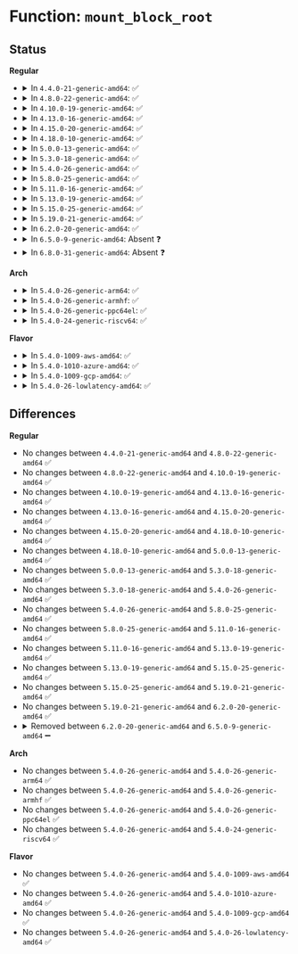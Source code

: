 # Function: <code>mount_block_root</code>

## Status
<b>Regular</b>
<ul>
<li>
<details>
<summary>In <code>4.4.0-21-generic-amd64</code>: ✅</summary>

```c
void mount_block_root(char * name, int flags)
```

```json
{
  "name": "mount_block_root",
  "collision_type": "Unique Global",
  "inline_type": "No",
  "funcs": [
    {
      "addr": 18446744071594943349,
      "name": "mount_block_root",
      "external": true,
      "loc": "init/do_mounts.c:381",
      "file": "init/do_mounts.c",
      "inline": "seen, unknown",
      "caller_inline": [],
      "caller_func": [
        "init/do_mounts.c:mount_root",
        "init/do_mounts.c:prepare_namespace",
        "init/do_mounts_initrd.c:initrd_load"
      ]
    }
  ],
  "symbols": [
    {
      "addr": 18446744071594943349,
      "name": "mount_block_root",
      "section": ".init.text",
      "bind": "STB_GLOBAL",
      "size": 660
    }
  ]
}
```
</details>
</li>
<li>
<details>
<summary>In <code>4.8.0-22-generic-amd64</code>: ✅</summary>

```c
void mount_block_root(char * name, int flags)
```

```json
{
  "name": "mount_block_root",
  "collision_type": "Unique Global",
  "inline_type": "No",
  "funcs": [
    {
      "addr": 18446744071595107104,
      "name": "mount_block_root",
      "external": true,
      "loc": "init/do_mounts.c:381",
      "file": "init/do_mounts.c",
      "inline": "seen, unknown",
      "caller_inline": [],
      "caller_func": [
        "init/do_mounts.c:prepare_namespace",
        "init/do_mounts.c:mount_root",
        "init/do_mounts_initrd.c:initrd_load"
      ]
    }
  ],
  "symbols": [
    {
      "addr": 18446744071595107104,
      "name": "mount_block_root",
      "section": ".init.text",
      "bind": "STB_GLOBAL",
      "size": 703
    }
  ]
}
```
</details>
</li>
<li>
<details>
<summary>In <code>4.10.0-19-generic-amd64</code>: ✅</summary>

```c
void mount_block_root(char * name, int flags)
```

```json
{
  "name": "mount_block_root",
  "collision_type": "Unique Global",
  "inline_type": "No",
  "funcs": [
    {
      "addr": 18446744071595353025,
      "name": "mount_block_root",
      "external": true,
      "loc": "init/do_mounts.c:381",
      "file": "init/do_mounts.c",
      "inline": "seen, unknown",
      "caller_inline": [],
      "caller_func": [
        "init/do_mounts.c:prepare_namespace",
        "init/do_mounts.c:mount_root"
      ]
    }
  ],
  "symbols": [
    {
      "addr": 18446744071595353025,
      "name": "mount_block_root",
      "section": ".init.text",
      "bind": "STB_GLOBAL",
      "size": 700
    }
  ]
}
```
</details>
</li>
<li>
<details>
<summary>In <code>4.13.0-16-generic-amd64</code>: ✅</summary>

```c
void mount_block_root(char * name, int flags)
```

```json
{
  "name": "mount_block_root",
  "collision_type": "Unique Global",
  "inline_type": "No",
  "funcs": [
    {
      "addr": 18446744071596270842,
      "name": "mount_block_root",
      "external": true,
      "loc": "init/do_mounts.c:381",
      "file": "init/do_mounts.c",
      "inline": "seen, unknown",
      "caller_inline": [],
      "caller_func": [
        "init/do_mounts.c:prepare_namespace",
        "init/do_mounts.c:mount_root"
      ]
    }
  ],
  "symbols": [
    {
      "addr": 18446744071596270842,
      "name": "mount_block_root",
      "section": ".init.text",
      "bind": "STB_GLOBAL",
      "size": 683
    }
  ]
}
```
</details>
</li>
<li>
<details>
<summary>In <code>4.15.0-20-generic-amd64</code>: ✅</summary>

```c
void mount_block_root(char * name, int flags)
```

```json
{
  "name": "mount_block_root",
  "collision_type": "Unique Global",
  "inline_type": "No",
  "funcs": [
    {
      "addr": 18446744071602586824,
      "name": "mount_block_root",
      "external": true,
      "loc": "init/do_mounts.c:381",
      "file": "init/do_mounts.c",
      "inline": "seen, unknown",
      "caller_inline": [],
      "caller_func": [
        "init/do_mounts.c:prepare_namespace",
        "init/do_mounts.c:mount_root"
      ]
    }
  ],
  "symbols": [
    {
      "addr": 18446744071602586824,
      "name": "mount_block_root",
      "section": ".init.text",
      "bind": "STB_GLOBAL",
      "size": 730
    }
  ]
}
```
</details>
</li>
<li>
<details>
<summary>In <code>4.18.0-10-generic-amd64</code>: ✅</summary>

```c
void mount_block_root(char * name, int flags)
```

```json
{
  "name": "mount_block_root",
  "collision_type": "Unique Global",
  "inline_type": "No",
  "funcs": [
    {
      "addr": 18446744071602755028,
      "name": "mount_block_root",
      "external": true,
      "loc": "init/do_mounts.c:381",
      "file": "init/do_mounts.c",
      "inline": "seen, unknown",
      "caller_inline": [],
      "caller_func": [
        "init/do_mounts.c:prepare_namespace",
        "init/do_mounts.c:mount_root"
      ]
    }
  ],
  "symbols": [
    {
      "addr": 18446744071602755028,
      "name": "mount_block_root",
      "section": ".init.text",
      "bind": "STB_GLOBAL",
      "size": 728
    }
  ]
}
```
</details>
</li>
<li>
<details>
<summary>In <code>5.0.0-13-generic-amd64</code>: ✅</summary>

```c
void mount_block_root(char * name, int flags)
```

```json
{
  "name": "mount_block_root",
  "collision_type": "Unique Global",
  "inline_type": "No",
  "funcs": [
    {
      "addr": 18446744071604549035,
      "name": "mount_block_root",
      "external": true,
      "loc": "init/do_mounts.c:403",
      "file": "init/do_mounts.c",
      "inline": "seen, unknown",
      "caller_inline": [],
      "caller_func": [
        "init/do_mounts.c:prepare_namespace",
        "init/do_mounts.c:mount_root"
      ]
    }
  ],
  "symbols": [
    {
      "addr": 18446744071604549035,
      "name": "mount_block_root",
      "section": ".init.text",
      "bind": "STB_GLOBAL",
      "size": 735
    }
  ]
}
```
</details>
</li>
<li>
<details>
<summary>In <code>5.3.0-18-generic-amd64</code>: ✅</summary>

```c
void mount_block_root(char * name, int flags)
```

```json
{
  "name": "mount_block_root",
  "collision_type": "Unique Global",
  "inline_type": "No",
  "funcs": [
    {
      "addr": 18446744071604643273,
      "name": "mount_block_root",
      "external": true,
      "loc": "init/do_mounts.c:404",
      "file": "init/do_mounts.c",
      "inline": "seen, unknown",
      "caller_inline": [],
      "caller_func": [
        "init/do_mounts.c:prepare_namespace",
        "init/do_mounts.c:mount_root"
      ]
    }
  ],
  "symbols": [
    {
      "addr": 18446744071604643273,
      "name": "mount_block_root",
      "section": ".init.text",
      "bind": "STB_GLOBAL",
      "size": 744
    }
  ]
}
```
</details>
</li>
<li>
<details>
<summary>In <code>5.4.0-26-generic-amd64</code>: ✅</summary>

```c
void mount_block_root(char * name, int flags)
```

```json
{
  "name": "mount_block_root",
  "collision_type": "Unique Global",
  "inline_type": "No",
  "funcs": [
    {
      "addr": 18446744071604655534,
      "name": "mount_block_root",
      "external": true,
      "loc": "init/do_mounts.c:404",
      "file": "init/do_mounts.c",
      "inline": "seen, unknown",
      "caller_inline": [],
      "caller_func": [
        "init/do_mounts.c:prepare_namespace",
        "init/do_mounts.c:mount_root"
      ]
    }
  ],
  "symbols": [
    {
      "addr": 18446744071604655534,
      "name": "mount_block_root",
      "section": ".init.text",
      "bind": "STB_GLOBAL",
      "size": 744
    }
  ]
}
```
</details>
</li>
<li>
<details>
<summary>In <code>5.8.0-25-generic-amd64</code>: ✅</summary>

```c
void mount_block_root(char * name, int flags)
```

```json
{
  "name": "mount_block_root",
  "collision_type": "Unique Global",
  "inline_type": "No",
  "funcs": [
    {
      "addr": 18446744071609007041,
      "name": "mount_block_root",
      "external": true,
      "loc": "init/do_mounts.c:427",
      "file": "init/do_mounts.c",
      "inline": "seen, unknown",
      "caller_inline": [],
      "caller_func": [
        "init/do_mounts.c:prepare_namespace",
        "init/do_mounts.c:mount_root"
      ]
    }
  ],
  "symbols": [
    {
      "addr": 18446744071609007041,
      "name": "mount_block_root",
      "section": ".init.text",
      "bind": "STB_GLOBAL",
      "size": 668
    }
  ]
}
```
</details>
</li>
<li>
<details>
<summary>In <code>5.11.0-16-generic-amd64</code>: ✅</summary>

```c
void mount_block_root(char * name, int flags)
```

```json
{
  "name": "mount_block_root",
  "collision_type": "Unique Global",
  "inline_type": "No",
  "funcs": [
    {
      "addr": 18446744071612071151,
      "name": "mount_block_root",
      "external": true,
      "loc": "init/do_mounts.c:411",
      "file": "init/do_mounts.c",
      "inline": "seen, unknown",
      "caller_inline": [],
      "caller_func": [
        "init/do_mounts.c:prepare_namespace",
        "init/do_mounts.c:mount_root"
      ]
    }
  ],
  "symbols": [
    {
      "addr": 18446744071612071151,
      "name": "mount_block_root",
      "section": ".init.text",
      "bind": "STB_GLOBAL",
      "size": 664
    }
  ]
}
```
</details>
</li>
<li>
<details>
<summary>In <code>5.13.0-19-generic-amd64</code>: ✅</summary>

```c
void mount_block_root(char * name, int flags)
```

```json
{
  "name": "mount_block_root",
  "collision_type": "Unique Global",
  "inline_type": "No",
  "funcs": [
    {
      "addr": 18446744071614209362,
      "name": "mount_block_root",
      "external": true,
      "loc": "init/do_mounts.c:411",
      "file": "init/do_mounts.c",
      "inline": "seen, unknown",
      "caller_inline": [],
      "caller_func": [
        "init/do_mounts.c:prepare_namespace",
        "init/do_mounts.c:mount_root"
      ]
    }
  ],
  "symbols": [
    {
      "addr": 18446744071614209362,
      "name": "mount_block_root",
      "section": ".init.text",
      "bind": "STB_GLOBAL",
      "size": 664
    }
  ]
}
```
</details>
</li>
<li>
<details>
<summary>In <code>5.15.0-25-generic-amd64</code>: ✅</summary>

```c
void mount_block_root(char * name, int flags)
```

```json
{
  "name": "mount_block_root",
  "collision_type": "Unique Global",
  "inline_type": "No",
  "funcs": [
    {
      "addr": 18446744071615128049,
      "name": "mount_block_root",
      "external": true,
      "loc": "init/do_mounts.c:395",
      "file": "init/do_mounts.c",
      "inline": "seen, unknown",
      "caller_inline": [],
      "caller_func": [
        "init/do_mounts.c:prepare_namespace",
        "init/do_mounts.c:mount_root"
      ]
    }
  ],
  "symbols": [
    {
      "addr": 18446744071615128049,
      "name": "mount_block_root",
      "section": ".init.text",
      "bind": "STB_GLOBAL",
      "size": 473
    }
  ]
}
```
</details>
</li>
<li>
<details>
<summary>In <code>5.19.0-21-generic-amd64</code>: ✅</summary>

```c
void mount_block_root(char * name, int flags)
```

```json
{
  "name": "mount_block_root",
  "collision_type": "Unique Global",
  "inline_type": "No",
  "funcs": [
    {
      "addr": 18446744071616890158,
      "name": "mount_block_root",
      "external": true,
      "loc": "init/do_mounts.c:394",
      "file": "init/do_mounts.c",
      "inline": "seen, unknown",
      "caller_inline": [],
      "caller_func": [
        "init/do_mounts.c:prepare_namespace",
        "init/do_mounts.c:mount_root"
      ]
    }
  ],
  "symbols": [
    {
      "addr": 18446744071616890158,
      "name": "mount_block_root",
      "section": ".init.text",
      "bind": "STB_GLOBAL",
      "size": 502
    }
  ]
}
```
</details>
</li>
<li>
<details>
<summary>In <code>6.2.0-20-generic-amd64</code>: ✅</summary>

```c
void mount_block_root(char * name, int flags)
```

```json
{
  "name": "mount_block_root",
  "collision_type": "Unique Global",
  "inline_type": "No",
  "funcs": [
    {
      "addr": 18446744071627481648,
      "name": "mount_block_root",
      "external": true,
      "loc": "init/do_mounts.c:394",
      "file": "init/do_mounts.c",
      "inline": "seen, unknown",
      "caller_inline": [],
      "caller_func": [
        "init/do_mounts.c:prepare_namespace",
        "init/do_mounts.c:mount_root"
      ]
    }
  ],
  "symbols": [
    {
      "addr": 18446744071627481648,
      "name": "mount_block_root",
      "section": ".init.text",
      "bind": "STB_GLOBAL",
      "size": 718
    }
  ]
}
```
</details>
</li>
<li>
<details>
<summary>In <code>6.5.0-9-generic-amd64</code>: Absent ❓</summary>

```json
{
  "name": "mount_block_root",
  "collision_type": "Unique Static",
  "inline_type": "Full",
  "funcs": [
    {
      "addr": 18446744071619226105,
      "name": "mount_block_root",
      "external": false,
      "loc": "init/do_mounts.c:346",
      "file": "init/do_mounts.c",
      "inline": "not declared, inlined",
      "caller_inline": [
        "init/do_mounts.c:mount_root"
      ],
      "caller_func": []
    }
  ],
  "symbols": []
}
```
</details>
</li>
<li>
<details>
<summary>In <code>6.8.0-31-generic-amd64</code>: Absent ❓</summary>

```json
{
  "name": "mount_block_root",
  "collision_type": "Unique Static",
  "inline_type": "Full",
  "funcs": [
    {
      "addr": 18446744071621515945,
      "name": "mount_block_root",
      "external": false,
      "loc": "init/do_mounts.c:372",
      "file": "init/do_mounts.c",
      "inline": "not declared, inlined",
      "caller_inline": [
        "init/do_mounts.c:mount_root"
      ],
      "caller_func": []
    }
  ],
  "symbols": []
}
```
</details>
</li>
</ul>
<b>Arch</b>
<ul>
<li>
<details>
<summary>In <code>5.4.0-26-generic-arm64</code>: ✅</summary>

```c
void mount_block_root(char * name, int flags)
```

```json
{
  "name": "mount_block_root",
  "collision_type": "Unique Global",
  "inline_type": "No",
  "funcs": [
    {
      "addr": 18446603336510805700,
      "name": "mount_block_root",
      "external": true,
      "loc": "init/do_mounts.c:404",
      "file": "init/do_mounts.c",
      "inline": "seen, unknown",
      "caller_inline": [],
      "caller_func": [
        "init/do_mounts.c:prepare_namespace",
        "init/do_mounts.c:mount_root"
      ]
    }
  ],
  "symbols": [
    {
      "addr": 18446603336510805700,
      "name": "mount_block_root",
      "section": ".init.text",
      "bind": "STB_GLOBAL",
      "size": 764
    }
  ]
}
```
</details>
</li>
<li>
<details>
<summary>In <code>5.4.0-26-generic-armhf</code>: ✅</summary>

```c
void mount_block_root(char * name, int flags)
```

```json
{
  "name": "mount_block_root",
  "collision_type": "Unique Global",
  "inline_type": "No",
  "funcs": [
    {
      "addr": 3243251400,
      "name": "mount_block_root",
      "external": true,
      "loc": "init/do_mounts.c:404",
      "file": "init/do_mounts.c",
      "inline": "seen, unknown",
      "caller_inline": [],
      "caller_func": [
        "init/do_mounts.c:prepare_namespace",
        "init/do_mounts.c:mount_root"
      ]
    }
  ],
  "symbols": [
    {
      "addr": 3243251400,
      "name": "mount_block_root",
      "section": ".init.text",
      "bind": "STB_GLOBAL",
      "size": 792
    }
  ]
}
```
</details>
</li>
<li>
<details>
<summary>In <code>5.4.0-26-generic-ppc64el</code>: ✅</summary>

```c
void mount_block_root(char * name, int flags)
```

```json
{
  "name": "mount_block_root",
  "collision_type": "Unique Global",
  "inline_type": "No",
  "funcs": [
    {
      "addr": 13835058055302367796,
      "name": "mount_block_root",
      "external": true,
      "loc": "init/do_mounts.c:404",
      "file": "init/do_mounts.c",
      "inline": "seen, unknown",
      "caller_inline": [],
      "caller_func": [
        "init/do_mounts.c:prepare_namespace",
        "init/do_mounts.c:mount_root"
      ]
    }
  ],
  "symbols": [
    {
      "addr": 13835058055302367796,
      "name": "mount_block_root",
      "section": ".init.text",
      "bind": "STB_GLOBAL",
      "size": 1012
    }
  ]
}
```
</details>
</li>
<li>
<details>
<summary>In <code>5.4.0-24-generic-riscv64</code>: ✅</summary>

```c
void mount_block_root(char * name, int flags)
```

```json
{
  "name": "mount_block_root",
  "collision_type": "Unique Global",
  "inline_type": "No",
  "funcs": [
    {
      "addr": 18446743936270603186,
      "name": "mount_block_root",
      "external": true,
      "loc": "init/do_mounts.c:404",
      "file": "init/do_mounts.c",
      "inline": "seen, unknown",
      "caller_inline": [],
      "caller_func": [
        "init/do_mounts.c:prepare_namespace",
        "init/do_mounts.c:mount_root"
      ]
    }
  ],
  "symbols": [
    {
      "addr": 18446743936270603186,
      "name": "mount_block_root",
      "section": ".init.text",
      "bind": "STB_GLOBAL",
      "size": 688
    }
  ]
}
```
</details>
</li>
</ul>
<b>Flavor</b>
<ul>
<li>
<details>
<summary>In <code>5.4.0-1009-aws-amd64</code>: ✅</summary>

```c
void mount_block_root(char * name, int flags)
```

```json
{
  "name": "mount_block_root",
  "collision_type": "Unique Global",
  "inline_type": "No",
  "funcs": [
    {
      "addr": 18446744071604581806,
      "name": "mount_block_root",
      "external": true,
      "loc": "init/do_mounts.c:404",
      "file": "init/do_mounts.c",
      "inline": "seen, unknown",
      "caller_inline": [],
      "caller_func": [
        "init/do_mounts.c:prepare_namespace",
        "init/do_mounts.c:mount_root"
      ]
    }
  ],
  "symbols": [
    {
      "addr": 18446744071604581806,
      "name": "mount_block_root",
      "section": ".init.text",
      "bind": "STB_GLOBAL",
      "size": 744
    }
  ]
}
```
</details>
</li>
<li>
<details>
<summary>In <code>5.4.0-1010-azure-amd64</code>: ✅</summary>

```c
void mount_block_root(char * name, int flags)
```

```json
{
  "name": "mount_block_root",
  "collision_type": "Unique Global",
  "inline_type": "No",
  "funcs": [
    {
      "addr": 18446744071604573483,
      "name": "mount_block_root",
      "external": true,
      "loc": "init/do_mounts.c:404",
      "file": "init/do_mounts.c",
      "inline": "seen, unknown",
      "caller_inline": [],
      "caller_func": [
        "init/do_mounts.c:prepare_namespace",
        "init/do_mounts.c:mount_root"
      ]
    }
  ],
  "symbols": [
    {
      "addr": 18446744071604573483,
      "name": "mount_block_root",
      "section": ".init.text",
      "bind": "STB_GLOBAL",
      "size": 744
    }
  ]
}
```
</details>
</li>
<li>
<details>
<summary>In <code>5.4.0-1009-gcp-amd64</code>: ✅</summary>

```c
void mount_block_root(char * name, int flags)
```

```json
{
  "name": "mount_block_root",
  "collision_type": "Unique Global",
  "inline_type": "No",
  "funcs": [
    {
      "addr": 18446744071604659630,
      "name": "mount_block_root",
      "external": true,
      "loc": "init/do_mounts.c:404",
      "file": "init/do_mounts.c",
      "inline": "seen, unknown",
      "caller_inline": [],
      "caller_func": [
        "init/do_mounts.c:prepare_namespace",
        "init/do_mounts.c:mount_root"
      ]
    }
  ],
  "symbols": [
    {
      "addr": 18446744071604659630,
      "name": "mount_block_root",
      "section": ".init.text",
      "bind": "STB_GLOBAL",
      "size": 744
    }
  ]
}
```
</details>
</li>
<li>
<details>
<summary>In <code>5.4.0-26-lowlatency-amd64</code>: ✅</summary>

```c
void mount_block_root(char * name, int flags)
```

```json
{
  "name": "mount_block_root",
  "collision_type": "Unique Global",
  "inline_type": "No",
  "funcs": [
    {
      "addr": 18446744071604659635,
      "name": "mount_block_root",
      "external": true,
      "loc": "init/do_mounts.c:404",
      "file": "init/do_mounts.c",
      "inline": "seen, unknown",
      "caller_inline": [],
      "caller_func": [
        "init/do_mounts.c:prepare_namespace",
        "init/do_mounts.c:mount_root"
      ]
    }
  ],
  "symbols": [
    {
      "addr": 18446744071604659635,
      "name": "mount_block_root",
      "section": ".init.text",
      "bind": "STB_GLOBAL",
      "size": 744
    }
  ]
}
```
</details>
</li>
</ul>

## Differences
<b>Regular</b>
<ul>
<li>
No changes between <code>4.4.0-21-generic-amd64</code> and <code>4.8.0-22-generic-amd64</code> ✅
</li>
<li>
No changes between <code>4.8.0-22-generic-amd64</code> and <code>4.10.0-19-generic-amd64</code> ✅
</li>
<li>
No changes between <code>4.10.0-19-generic-amd64</code> and <code>4.13.0-16-generic-amd64</code> ✅
</li>
<li>
No changes between <code>4.13.0-16-generic-amd64</code> and <code>4.15.0-20-generic-amd64</code> ✅
</li>
<li>
No changes between <code>4.15.0-20-generic-amd64</code> and <code>4.18.0-10-generic-amd64</code> ✅
</li>
<li>
No changes between <code>4.18.0-10-generic-amd64</code> and <code>5.0.0-13-generic-amd64</code> ✅
</li>
<li>
No changes between <code>5.0.0-13-generic-amd64</code> and <code>5.3.0-18-generic-amd64</code> ✅
</li>
<li>
No changes between <code>5.3.0-18-generic-amd64</code> and <code>5.4.0-26-generic-amd64</code> ✅
</li>
<li>
No changes between <code>5.4.0-26-generic-amd64</code> and <code>5.8.0-25-generic-amd64</code> ✅
</li>
<li>
No changes between <code>5.8.0-25-generic-amd64</code> and <code>5.11.0-16-generic-amd64</code> ✅
</li>
<li>
No changes between <code>5.11.0-16-generic-amd64</code> and <code>5.13.0-19-generic-amd64</code> ✅
</li>
<li>
No changes between <code>5.13.0-19-generic-amd64</code> and <code>5.15.0-25-generic-amd64</code> ✅
</li>
<li>
No changes between <code>5.15.0-25-generic-amd64</code> and <code>5.19.0-21-generic-amd64</code> ✅
</li>
<li>
No changes between <code>5.19.0-21-generic-amd64</code> and <code>6.2.0-20-generic-amd64</code> ✅
</li>
<li>
<details>
<summary>Removed between <code>6.2.0-20-generic-amd64</code> and <code>6.5.0-9-generic-amd64</code> ➖</summary>

```c
void mount_block_root(char * name, int flags)
```
</details>
</li>
</ul>
<b>Arch</b>
<ul>
<li>
No changes between <code>5.4.0-26-generic-amd64</code> and <code>5.4.0-26-generic-arm64</code> ✅
</li>
<li>
No changes between <code>5.4.0-26-generic-amd64</code> and <code>5.4.0-26-generic-armhf</code> ✅
</li>
<li>
No changes between <code>5.4.0-26-generic-amd64</code> and <code>5.4.0-26-generic-ppc64el</code> ✅
</li>
<li>
No changes between <code>5.4.0-26-generic-amd64</code> and <code>5.4.0-24-generic-riscv64</code> ✅
</li>
</ul>
<b>Flavor</b>
<ul>
<li>
No changes between <code>5.4.0-26-generic-amd64</code> and <code>5.4.0-1009-aws-amd64</code> ✅
</li>
<li>
No changes between <code>5.4.0-26-generic-amd64</code> and <code>5.4.0-1010-azure-amd64</code> ✅
</li>
<li>
No changes between <code>5.4.0-26-generic-amd64</code> and <code>5.4.0-1009-gcp-amd64</code> ✅
</li>
<li>
No changes between <code>5.4.0-26-generic-amd64</code> and <code>5.4.0-26-lowlatency-amd64</code> ✅
</li>
</ul>
